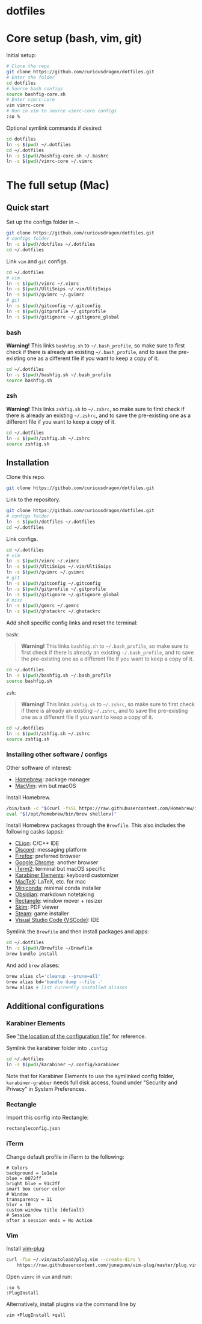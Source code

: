 # dotfiles

# Core setup (bash, vim, git)

Initial setup:
```bash
# Clone the repo
git clone https://github.com/curiousdragon/dotfiles.git
# Enter the folder
cd dotfiles
# Source bash configs
source bashfig-core.sh
# Enter vimrc-core
vim vimrc-core
# Run in vim to source vimrc-core configs
:so %
```

Optional symlink commands if desired:
```bash
cd dotfiles
ln -s $(pwd) ~/.dotfiles
cd ~/.dotfiles
ln -s $(pwd)/bashfig-core.sh ~/.bashrc
ln -s $(pwd)/vimrc-core ~/.vimrc
```

# The full setup (Mac)

## Quick start

Set up the configs folder in `~`.
```bash
git clone https://github.com/curiousdragon/dotfiles.git
# configs folder
ln -s $(pwd)/dotfiles ~/.dotfiles
cd ~/.dotfiles
```

Link `vim` and `git` configs.
```bash
cd ~/.dotfiles
# vim
ln -s $(pwd)/vimrc ~/.vimrc
ln -s $(pwd)/UltiSnips ~/.vim/UltiSnips
ln -s $(pwd)/gvimrc ~/.gvimrc
# git
ln -s $(pwd)/gitconfig ~/.gitconfig
ln -s $(pwd)/gitprofile ~/.gitprofile
ln -s $(pwd)/gitignore ~/.gitignore_global
```

### bash

**Warning!** This links `bashfig.sh` to `~/.bash_profile`,
so make sure to first check if there is already an existing `~/.bash_profile`,
and to save the pre-existing one as a different file if you want to keep a
copy of it.

```bash
cd ~/.dotfiles
ln -s $(pwd)/bashfig.sh ~/.bash_profile
source bashfig.sh
```

### zsh

**Warning!** This links `zshfig.sh` to `~/.zshrc`,
so make sure to first check if there is already an existing `~/.zshrc`,
and to save the pre-existing one as a different file if you want to keep a
copy of it.

```bash
cd ~/.dotfiles
ln -s $(pwd)/zshfig.sh ~/.zshrc
source zshfig.sh
```

## Installation

Clone this repo.
```bash
git clone https://github.com/curiousdragon/dotfiles.git
```

Link to the repository.
```bash
git clone https://github.com/curiousdragon/dotfiles.git
# configs folder
ln -s $(pwd)/dotfiles ~/.dotfiles
cd ~/.dotfiles
```

Link configs.
```bash
cd ~/.dotfiles
# vim
ln -s $(pwd)/vimrc ~/.vimrc
ln -s $(pwd)/UltiSnips ~/.vim/UltiSnips
ln -s $(pwd)/gvimrc ~/.gvimrc
# git
ln -s $(pwd)/gitconfig ~/.gitconfig
ln -s $(pwd)/gitprofile ~/.gitprofile
ln -s $(pwd)/gitignore ~/.gitignore_global
# misc
ln -s $(pwd)/gemrc ~/.gemrc
ln -s $(pwd)/ghstackrc ~/.ghstackrc
```

Add shell specific config links and reset the terminal:

`bash`:

> **Warning!** This links `bashfig.sh` to `~/.bash_profile`,
> so make sure to first check if there is already an existing `~/.bash_profile`,
> and to save the pre-existing one as a different file if you want to keep a
> copy of it.

```bash
cd ~/.dotfiles
ln -s $(pwd)/bashfig.sh ~/.bash_profile
source bashfig.sh
```

`zsh`:

> **Warning!** This links `zshfig.sh` to `~/.zshrc`,
> so make sure to first check if there is already an existing `~/.zshrc`,
> and to save the pre-existing one as a different file if you want to keep a
> copy of it.

```bash
cd ~/.dotfiles
ln -s $(pwd)/zshfig.sh ~/.zshrc
source zshfig.sh
```

### Installing other software / configs

Other software of interest:

- [Homebrew](https://brew.sh/): package manager
- [MacVim](https://macvim-dev.github.io/macvim/): vim but macOS

Install Homebrew.
```bash
/bin/bash -c "$(curl -fsSL https://raw.githubusercontent.com/Homebrew/install/HEAD/install.sh)"
eval "$(/opt/homebrew/bin/brew shellenv)"
```

Install Homebrew packages through the `Brewfile`.
This also includes the following casks (apps):

- [CLion](https://www.jetbrains.com/clion/): C/C++ IDE
- [Discord](https://discord.com/): messaging platform
- [Firefox](https://www.mozilla.org/en-US/firefox/new/): preferred browser
- [Google Chrome](https://www.google.com/chrome/): another browser
- [iTerm2](https://iterm2.com/): terminal but macOS specific
- [Karabiner Elements](https://karabiner-elements.pqrs.org/):
    keyboard customizer
- [MacTeX](https://www.tug.org/mactex/): LaTeX, etc. for mac
- [Miniconda](https://docs.conda.io/en/latest/miniconda.html):
    minimal conda installer
- [Obsidian](https://obsidian.md/): markdown notetaking
- [Rectangle](https://rectangleapp.com/): window mover + resizer
- [Skim](https://skim-app.sourceforge.io/): PDF viewer
- [Steam](https://store.steampowered.com/about/): game installer
- [Visual Studio Code (VSCode)](https://code.visualstudio.com/): IDE

Symlink the `Brewfile` and then install packages and apps:
```bash
cd ~/.dotfiles
ln -s $(pwd)/Brewfile ~/Brewfile
brew bundle install
```

And add `brew` aliases:
```bash
brew alias cl='cleanup --prune=all'
brew alias bd='bundle dump --file -'
brew alias # list currently installed aliases
```

## Additional configurations

### Karabiner Elements

See ["the location of the configuration file"](https://karabiner-elements.pqrs.org/docs/manual/misc/configuration-file-path/) for reference.

Symlink the karabiner folder into `.config`:
```bash
cd ~/.dotfiles
ln -s $(pwd)/karabiner ~/.config/karabiner
```

Note that for Karabiner Elements to use the symlinked config folder,
`karabiner-grabber` needs full disk access,
found under "Security and Privacy" in System Preferences.

### Rectangle

Import this config into Rectangle:
```
rectangleconfig.json
```

### iTerm

Change default profile in iTerm to the following:
```
# Colors
background = 1e1e1e
blue = 0072ff
bright blue = 91c2ff
smart box cursor color
# Window
transparency = 11
blur = 10
custom window title (default)
# Session
after a session ends = No Action
```

### Vim

Install [vim-plug](https://github.com/junegunn/vim-plug)
```bash
curl -fLo ~/.vim/autoload/plug.vim --create-dirs \
    https://raw.githubusercontent.com/junegunn/vim-plug/master/plug.vim
```

<!--
Install dependencies for the vim code completion engine,
[YouCompleteMe](https://github.com/ycm-core/YouCompleteMe)
```
brew install cmake python go nodejs
```
-->

Open `vimrc` in `vim` and run:
```
:so %
:PlugInstall
```

Alternatively, install plugins via the command line by
```
vim +PlugInstall +qall
```
